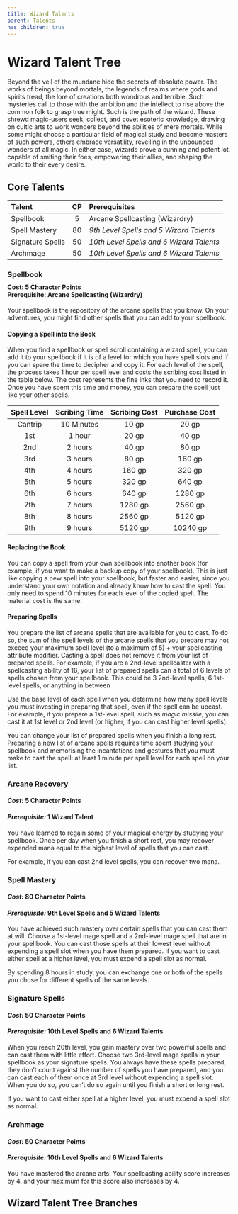 ```yaml
---
title: Wizard Talents
parent: Talents
has_children: true
---
```


# Wizard Talent Tree
Beyond the veil of the mundane hide the secrets of absolute power. The works of beings beyond mortals, the legends of realms where gods and spirits tread, the lore of creations both wondrous and terrible. Such mysteries call to those with the ambition and the intellect to rise above the common folk to grasp true might. Such is the path of the wizard. These shrewd magic-users seek, collect, and covet esoteric knowledge, drawing on cultic arts to work wonders beyond the abilities of mere mortals. While some might choose a particular field of magical study and become masters of such powers, others embrace versatility, revelling in the unbounded wonders of all magic. In either case, wizards prove a cunning and potent lot, capable of smiting their foes, empowering their allies, and shaping the world to their every desire.

## Core Talents

| Talent | CP | Prerequisites |
|:-------|:--:|:--------------|
| Spellbook        | 5  | Arcane Spellcasting (Wizardry) |
| Spell Mastery    | 80 | *9th Level Spells and 5 Wizard Talents* |
| Signature Spells | 50 | *10th Level Spells and 6 Wizard Talents* |
| Archmage         | 50 | *10th Level Spells and 6 Wizard Talents* |

### Spellbook

<div style="margin-top:-10px;"></div>

#### **Cost:** 5 Character Points<br>**Prerequisite:** Arcane Spellcasting (Wizardry)
Your spellbook is the repository of the arcane spells that you know. On your adventures, you might find other spells that you can add to your spellbook.

#### Copying a Spell into the Book
When you find a spellbook or spell scroll containing a wizard spell, you can add it to your spellbook if it is of a level for which you have spell slots and if you can spare the time to decipher and copy it. For each level of the spell, the process takes 1 hour per spell level and costs the scribing cost listed in the table below. The cost represents the fine inks that you need to record it. Once you have spent this time and money, you can prepare the spell just like your other spells.

| Spell Level | Scribing Time | Scribing Cost | Purchase Cost |
|:-----------:|:-------------:|:-------------:|:-------------:|
| Cantrip | 10 Minutes | 10 gp | 20 gp |
| 1st | 1 hour | 20 gp | 40 gp |
| 2nd | 2 hours | 40 gp | 80 gp |
| 3rd | 3 hours | 80 gp | 160 gp |
| 4th | 4 hours | 160 gp | 320 gp |
| 5th | 5 hours | 320 gp | 640 gp |
| 6th | 6 hours | 640 gp | 1280 gp |
| 7th | 7 hours | 1280 gp | 2560 gp |
| 8th | 8 hours | 2560 gp | 5120 gp |
| 9th | 9 hours | 5120 gp | 10240 gp |

#### Replacing the Book
You can copy a spell from your own spellbook into another book (for example, if you want to make a backup copy of your spellbook). This is just like copying a new spell into your spellbook, but faster and easier, since you understand your own notation and already know how to cast the spell. You only need to spend 10 minutes for each level of the copied spell. The material cost is the same.

#### Preparing Spells
You prepare the list of arcane spells that are available for you to cast. To do so, the sum of the spell levels of the arcane spells that you prepare may not exceed your maximum spell level (to a maximum of 5) + your spellcasting attribute modifier.  Casting a spell does not remove it from your list of prepared spells. For example, if you are a 2nd-level spellcaster with a spellcasting ability of 16, your list of prepared spells can a total of 6 levels of spells chosen from your spellbook. This could be 3 2nd-level spells, 6 1st-level spells, or anything in between

Use the base level of each spell when you determine how many spell levels you must investing in preparing that spell, even if the spell can be upcast. For example, if you prepare a 1st-level spell, such as *magic missile*, you can cast it at 1st level or 2nd level (or higher, if you can cast higher level spells).

You can change your list of prepared spells when you finish a long rest. Preparing a new list of arcane spells requires time spent studying your spellbook and memorising the incantations and gestures that you must make to cast the spell: at least 1 minute per spell level for each spell on your list.

### Arcane Recovery
#### *Cost:* 5 Character Points
#### *Prerequisite:* 1 Wizard Talent
You have learned to regain some of your magical energy by studying your spellbook. Once per day when you finish a short rest, you may recover expended mana equal to the highest level of spells that you can cast.

For example, if you can cast 2nd level spells, you can recover two mana.

### Spell Mastery
#### *Cost:* 80 Character Points
#### *Prerequisite:* 9th Level Spells and 5 Wizard Talents
You have achieved such mastery over certain spells that you can cast them at will. Choose a 1st-level mage spell and a 2nd-level mage spell that are in your spellbook. You can cast those spells at their lowest level without expending a spell slot when you have them prepared. If you want to cast either spell at a higher level, you must expend a spell slot as normal.

By spending 8 hours in study, you can exchange one or both of the spells you chose for different spells of the same levels.

### Signature Spells
#### *Cost:* 50 Character Points
#### *Prerequisite:* 10th Level Spells and 6 Wizard Talents
When you reach 20th level, you gain mastery over two powerful spells and can cast them with little effort. Choose two 3rd-level mage spells in your spellbook as your signature spells. You always have these spells prepared, they don’t count against the number of spells you have prepared, and you can cast each of them once at 3rd level without expending a spell slot. When you do so, you can’t do so again until you finish a short or long rest.

If you want to cast either spell at a higher level, you must expend a spell slot as normal.

### Archmage
#### *Cost:* 50 Character Points
#### *Prerequisite:* 10th Level Spells and 6 Wizard Talents
You have mastered the arcane arts. Your spellcasting ability score increases by 4, and your maximum for this score also increases by 4.

## Wizard Talent Tree Branches
